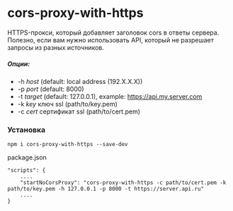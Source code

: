 # cors-proxy-with-https

HTTPS-прокси, который добавляет заголовок cors в ответы сервера.
Полезно, если вам нужно использовать API, который не разрешает запросы из разных источников.

##### Опции:

  * -h _host_  (default: local address (192.X.X.X))
  * -p _port_  (default: 8000)
  * -t _target_  (default: 127.0.0.1), example: https://api.my.server.com
  * -k _key_  ключ ssl (path/to/key.pem)
  * -c _cert_  сертификат ssl (path/to/cert.pem)

### Установка

```
npm i cors-proxy-with-https --save-dev
```

package.json
```
"scripts": {
    ....
    "startNoCorsProxy": "cors-proxy-with-https -c path/to/cert.pem -k path/to/key.pem -h 127.0.0.1 -p 8000 -t https://server.api.ru"
    ....
}
```